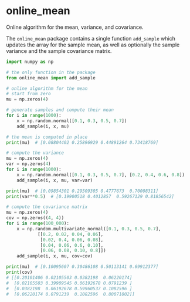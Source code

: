 online_mean
===========

Online algorithm for the mean, variance, and covariance.

The `online_mean` package contains a single function `add_sample` which updates
the array for the sample mean, as well as optionally the sample variance and the
sample covariance matrix.

```py
import numpy as np

# the only function in the package
from online_mean import add_sample

# online algorithm for the mean
# start from zero
mu = np.zeros(4)

# generate samples and compute their mean
for i in range(1000):
    x = np.random.normal([0.1, 0.3, 0.5, 0.7])
    add_sample(i, x, mu)

# the mean is computed in place
print(mu)  # [0.08804402 0.25896929 0.44891264 0.73418769]

# compute the variance
mu = np.zeros(4)
var = np.zeros(4)
for i in range(1000):
    x = np.random.normal([0.1, 0.3, 0.5, 0.7], [0.2, 0.4, 0.6, 0.8])
    add_sample(i, x, mu, var=var)

print(mu)  # [0.09854301 0.29509305 0.4777673  0.70008311]
print(var**0.5)  # [0.19900518 0.4012857  0.59267129 0.81856542]

# compute the covariance matrix
mu = np.zeros(4)
cov = np.zeros((4, 4))
for i in range(100_000):
    x = np.random.multivariate_normal([0.1, 0.3, 0.5, 0.7],
            [[0.2, 0.02, 0.04, 0.06],
             [0.02, 0.4, 0.06, 0.08],
             [0.04, 0.06, 0.6, 0.10],
             [0.06, 0.08, 0.10, 0.8]])
    add_sample(i, x, mu, cov=cov)

print(mu)  # [0.10095607 0.30486108 0.50113141 0.69912377]
print(cov)
# [[0.20101406 0.02105503 0.0382198  0.06220174]
#  [0.02105503 0.39909545 0.06192678 0.0791239 ]
#  [0.0382198  0.06192678 0.59960537 0.1082596 ]
#  [0.06220174 0.0791239  0.1082596  0.80071002]]

```
